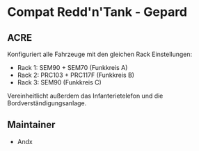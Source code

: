 # Compat Redd'n'Tank - Gepard

## ACRE

Konfiguriert alle Fahrzeuge mit den gleichen Rack Einstellungen:

- Rack 1: SEM90 + SEM70 (Funkkreis A)
- Rack 2: PRC103 + PRC117F (Funkkreis B)
- Rack 3: SEM90 (Funkkreis C)

Vereinheitlicht außerdem das Infanterietelefon und die Bordverständigungsanlage.

## Maintainer

- Andx

